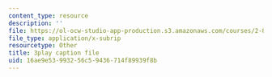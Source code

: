 ```yaml
---
content_type: resource
description: ''
file: https://ol-ocw-studio-app-production.s3.amazonaws.com/courses/2-830j-control-of-manufacturing-processes-sma-6303-spring-2008/16ae9e53993256c59436714f89939f8b_tQz6iktxQqM.vtt
file_type: application/x-subrip
resourcetype: Other
title: 3play caption file
uid: 16ae9e53-9932-56c5-9436-714f89939f8b
---
```

